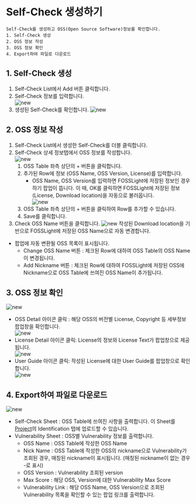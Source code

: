 # Self-Check 생성하기
```note
Self-Check를 생성하고 OSS(Open Source Software)정보를 확인합니다.
1. Self-Check 생성
2. OSS 정보 작성
3. OSS 정보 확인
4. Export하여 파일로 다운로드
```

## 1. Self-Check  생성
1. Self-Check List에서 Add 버튼 클릭합니다.
2. Self-Check 정보를 입력합니다.  
    ![new](images/2_self_new.png)  
3. 생성된 Self-Check를 확인합니다. 
    ![new](images/2_self_new_list.png)

## 2. OSS 정보 작성
1. Self-Check List에서 생성한 Self-Check를 더블 클릭합니다.
2. Self-Check 상세 정보탭에서 OSS 정보를 작성합니다.  
    ![new](images/2_self_add.png)
    1. OSS Table 좌측 상단의 + 버튼을 클릭합니다.
    2. 추가된 Row에 정보 (OSS Name, OSS Version, License)를 입력합니다.  
        - OSS Name, OSS Version를 입력하면 FOSSLight에 저장된 정보인 경우 하기 팝업이 뜹니다. 이 때, OK를 클릭하면 FOSSLight에 저장된 정보 (License, Download location)을 자동으로 불러옵니다.  
        ![new](images/2_self_auto.png)
    3. OSS Table 좌측 상단의 + 버튼을 클릭하여 Row를 추가할 수 있습니다.
    4. Save를 클릭합니다. 
3. Check OSS Name 버튼을 클릭합니다.
![new](images/2_self_check_ossname.png)
작성된 Download location을 기반으로 FOSSLight에 저장된 OSS Name으로 자동 변경합니다.
- 팝업에 자동 변환될 OSS 목록이 표시됩니다.
    - Change OSS Name 버튼 : 체크된 Row에 대하여 OSS Table의 OSS Name이 변경됩니다. 
    - Add Nickname 버튼 : 체크된 Row에 대하여 FOSSLight에 저장된 OSS에 Nickname으로 OSS Table에 쓰여진 OSS Name이 추가됩니다.

## 3. OSS 정보 확인
![new](images/2_self_save.png)
- OSS Detail 아이콘 클릭 : 해당 OSS의 버전별 License, Copyright 등 세부정보 팝업창을 확인합니다.  
    ![new](images/2_self_oss.png)
- License Detail 아이콘 클릭: License의 정보와 License Text가 팝업창으로 제공됩니다.  
    ![new](images/2_self_lic.png)
- User Guide 아이콘 클릭: 작성된 License에 대한 User Guide를 팝업창으로 확인합니다.  
    ![new](images/2_self_lic2.png) 

## 4. Export하여 파일로 다운로드
![new](images/2_self_export.png)
- Self-Check Sheet : OSS Table에 쓰여진 사항을 출력합니다. 이 Sheet를 [Project](../started/2_try/4_project.md)의 Identification 탭에 업로드할 수 있습니다. 
- Vulnerability Sheet : OSS별 Vulnerability 정보를 출력합니다.
    - OSS Name : OSS Table에 작성한 OSS Name
    - Nick Name : OSS Table에 작성한 OSS의 nickname으로 Vulnerability가 조회된 경우, 매칭된 nickname이 표시됩니다. (매칭된 nickname이 없는 경우 -로 표시)
    - OSS Version : Vulnerability 조회된 version
    - Max Score : 해당 OSS, Version에 대한 Vulnerability Max Score
    - Vulnerability Link : 해당 OSS Name, OSS Version으로 조회된 Vulnerability 목록을 확인할 수 있는 팝업 링크를 출력합니다.